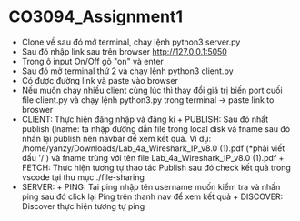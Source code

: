 # CO3094_Assignment1
- Clone về sau đó mở terminal, chạy lệnh python3 server.py
- Sau đó nhập link sau trên browser http://127.0.0.1:5050
- Trong ô input On/Off gõ "on" và enter 
- Sau đó mở terminal thứ 2 và chạy lệnh python3 client.py
- Có được đường link và paste vào browser
- Nếu muốn chạy nhiều client cùng lúc thì thay đổi giá trị biến port cuối file client.py và chạy lệnh python3.py trong terminal -> paste link to broswer
- CLIENT:
      Thực hiện đăng nhập và đăng kí
      + PUBLISH: Sau đó nhất publish (lname: ta nhập đường dẫn file trong local disk và fname sau đó nhấn lại publish nên navbar để xem kết quả.
      Ví dụ: /home/yanzy/Downloads/Lab_4a_Wireshark_IP_v8.0 (1).pdf (*phải viết dấu '/') và fname trùng với tên file Lab_4a_Wireshark_IP_v8.0 (1).pdf
      + FETCH:  Thực hiện tương tự thao tác Publish sau đó check kết quả trong vscode  tại thư mục ./file-sharing
- SERVER:
      + PING: Tại ping nhập tên username muốn kiểm tra và nhấn ping sau đó click lại Ping trên thanh nav để xem kết quả
      + DISCOVER: Discover thực hiện tương tự ping


